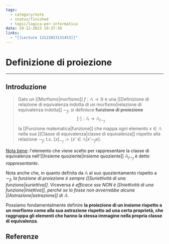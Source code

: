 ```yaml
---
tags:
  - category/note
  - status/finished
  - topic/logica-per-informatica
date: 29-12-2023 19:37:39
links:
  - "[[Lecture 13122023131453]]"
---
```

# Definizione di proiezione
---
## Introduzione
> Dato un [[Morfismo|morfismo]] $f: \mathbb{A} \to \mathbb{B}$ e una [[Definizione di relazione di equivalenza indotta di un morfismo|relazione di equivalenza indotta]] $\sim_{f}$, si definisce **funzione di proiezione**
> $$[\cdot]: \mathbb{A} \to \mathbb{A}_{/\sim_{f}}$$
> la [[Funzione matematica|funzione]] che mappa ogni elemento $x \in \mathbb{A}$ nella sua [[Classe di equivalenza|classe di equivalenza]] rispetto alla relazione $\sim_{f}$, t.c. $[x]_{\sim_{f}} := \{x' \in \mathbb{A} | x' \sim_{f} x\}$.

<u>Nota bene</u>: l'elemento che viene scelto per rappresentare la classe di equivalenza nell'[[Insieme quoziente|insieme quoziente]] $\mathbb{A}_{/\sim_{f}}$ è detto _rappresentante_.

Nota anche che, in quanto definita da $\mathbb{A}$ al suo quozientamento rispetto a $\sim_{f}$, _la funzione di proiezione è sempre [[Suriettività di una funzione|suriettiva]]_. Viceversa _è efficace sse NON è [[Iniettività di una funzione|iniettiva]], perché se lo fosse non avverrebbe alcuna [[Astrazione|astrazione]] di $\mathbb{A}$_.

Possiamo fondamentalmente definire **la proiezione di un insieme rispetto a un morfismo come alla sua astrazione rispetto ad una certa proprietà, che raggruppa gli elementi che hanno la stessa immagine nella propria classe di equivalenza**.

## Referenze